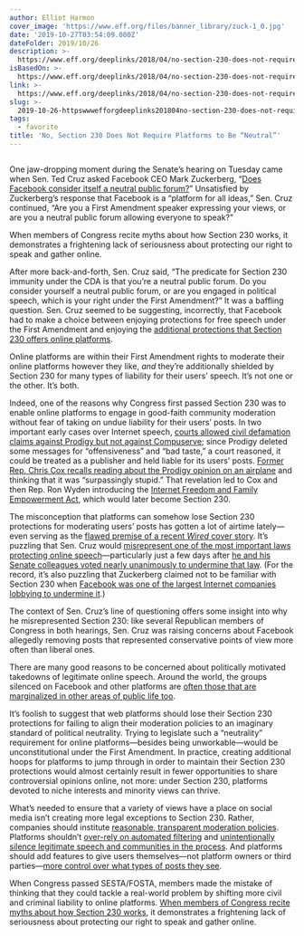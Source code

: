 ```yaml
---
author: Elliot Harmon
cover_image: 'https://www.eff.org/files/banner_library/zuck-1_0.jpg'
date: '2019-10-27T03:54:09.000Z'
dateFolder: 2019/10/26
description: >-
  https://www.eff.org/deeplinks/2018/04/no-section-230-does-not-require-platforms-be-neutral
isBasedOn: >-
  https://www.eff.org/deeplinks/2018/04/no-section-230-does-not-require-platforms-be-neutral
link: >-
  https://www.eff.org/deeplinks/2018/04/no-section-230-does-not-require-platforms-be-neutral
slug: >-
  2019-10-26-httpswwwefforgdeeplinks201804no-section-230-does-not-require-platforms-be-neutral
tags:
  - favorite
title: 'No, Section 230 Does Not Require Platforms to Be “Neutral”'
---
```

<figure><img alt="" src="https://www.eff.org/files/banner_library/zuck-1_0.jpg"/></figure>
<p>One jaw-dropping moment during the Senate’s hearing on Tuesday came when Sen. Ted Cruz asked Facebook CEO Mark Zuckerberg, “<a href="https://www.c-span.org/video/?c4722670/ted-cruz-questions-mark-zuckerberg">Does Facebook consider itself a neutral public forum?</a>” Unsatisfied by Zuckerberg’s response that Facebook is a “platform for all ideas,” Sen. Cruz continued, “Are you a First Amendment speaker expressing your views, or are you a neutral public forum allowing everyone to speak?”</p>
<p>When members of Congress recite myths about how Section 230 works, it demonstrates a frightening lack of seriousness about protecting our right to speak and gather online.</p>
<p>After more back-and-forth, Sen. Cruz said, “The predicate for Section 230 immunity under the CDA is that you’re a neutral public forum. Do you consider yourself a neutral public forum, or are you engaged in political speech, which is your right under the First Amendment?” It was a baffling question. Sen. Cruz seemed to be suggesting, incorrectly, that Facebook had to make a choice between enjoying protections for free speech under the First Amendment and enjoying the <a href="https://www.eff.org/issues/cda230">additional protections that Section 230 offers online platforms</a>.</p>
<p>Online platforms are within their First Amendment rights to moderate their online platforms however they like, <em>and</em> they’re additionally shielded by Section 230 for many types of liability for their users’ speech. It’s not one or the other. It’s both.</p>
<p>Indeed, one of the reasons why Congress first passed Section 230 was to enable online platforms to engage in good-faith community moderation without fear of taking on undue liability for their users’ posts. In two important early cases over Internet speech, <a href="https://www.eff.org/issues/cda230/legislative-history">courts allowed civil defamation claims against Prodigy but not against Compuserve</a>; since Prodigy deleted some messages for “offensiveness” and “bad taste,” a court reasoned, it could be treated as a publisher and held liable for its users’ posts. <a href="https://www.youtube.com/watch?v=iBEWXIn0JUY&amp;t=3m55s">Former Rep. Chris Cox recalls reading about the Prodigy opinion on an airplane</a> and thinking that it was “surpassingly stupid.” That revelation led to Cox and then Rep. Ron Wyden introducing the <a href="https://www.congress.gov/bill/104th-congress/house-bill/1978">Internet Freedom and Family Empowerment Act</a>, which would later become Section 230.</p>
<p>The misconception that platforms can somehow lose Section 230 protections for moderating users’ posts has gotten a lot of airtime lately—even serving as the <a href="https://www.techdirt.com/articles/20180216/16165239254/wireds-big-cover-story-facebook-gets-key-legal-point-totally-backwards-demonstrating-why-cda-230-is-actually-important.shtml">flawed premise of a recent <em>Wired</em> cover story</a>. It’s puzzling that Sen. Cruz would <a href="https://www.techdirt.com/articles/20180410/13530139604/ted-cruz-gets-section-230-all-wrong-while-zuck-claims-hes-not-familiar-with-it.shtml">misrepresent one of the most important laws protecting online speech</a>—particularly just a few days after <a href="https://www.eff.org/deeplinks/2018/03/how-congress-censored-internet">he and his Senate colleagues voted nearly unanimously to undermine that law</a>. (For the record, it’s also puzzling that Zuckerberg claimed not to be familiar with Section 230 when <a href="https://www.eff.org/deeplinks/2017/11/internet-association-endorses-internet-censorship-bill">Facebook was one of the largest Internet companies lobbying to undermine it</a>.)</p>
<p>The context of Sen. Cruz’s line of questioning offers some insight into why he misrepresented Section 230: like several Republican members of Congress in both hearings, Sen. Cruz was raising concerns about Facebook allegedly removing posts that represented conservative points of view more often than liberal ones.</p>
<p>There are many good reasons to be concerned about politically motivated takedowns of legitimate online speech. Around the world, the groups silenced on Facebook and other platforms are <a href="https://www.eff.org/deeplinks/2018/03/offlineonline-project-highlights-how-oppression-marginalized-communities-face-real">often those that are marginalized in other areas of public life too</a>.</p>
<p>It’s foolish to suggest that web platforms should lose their Section 230 protections for failing to align their moderation policies to an imaginary standard of political neutrality. Trying to legislate such a “neutrality” requirement for online platforms—besides being unworkable—would be unconstitutional under the First Amendment. In practice, creating additional hoops for platforms to jump through in order to maintain their Section 230 protections would almost certainly result in fewer opportunities to share controversial opinions online, not more: under Section 230, platforms devoted to niche interests and minority views can thrive.</p>
<p>What’s needed to ensure that a variety of views have a place on social media isn’t creating more legal exceptions to Section 230. Rather, companies should institute <a href="https://www.eff.org/deeplinks/2017/08/fighting-neo-nazis-future-free-expression">reasonable, transparent moderation policies</a>. Platforms shouldn’t <a href="https://www.eff.org/deeplinks/2018/04/despite-what-zuckerbergs-testimony-may-imply-ai-cannot-save-us">over-rely on automated filtering</a> and <a href="https://www.eff.org/deeplinks/2017/09/stop-sesta-whose-voices-will-sesta-silence">unintentionally silence legitimate speech and communities in the process</a>. And platforms should add features to give users themselves—not platform owners or third parties—<a href="https://www.eff.org/deeplinks/2018/04/too-big-let-others-fail-us-how-mark-zuckerberg-blamed-facebooks-problems-openness">more control over what types of posts they see</a>.</p>
<p>When Congress passed SESTA/FOSTA, members made the mistake of thinking that they could tackle a real-world problem by shifting more civil and criminal liability to online platforms. <a href="https://www.eff.org/deeplinks/2017/09/stop-sesta-congress-doesnt-understand-how-section-230-works">When members of Congress recite myths about how Section 230 works</a>, it demonstrates a frightening lack of seriousness about protecting our right to speak and gather online.</p>
